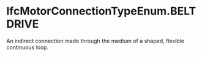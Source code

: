 IfcMotorConnectionTypeEnum.BELTDRIVE
====================================
An indirect connection made through the medium of a shaped, flexible
continuous loop.


